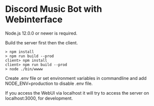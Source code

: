 # Discord Music Bot with Webinterface

Node.js 12.0.0 or newer is required.

Build the server first then the client.
```
> npm install
> npm run build --prod
client> npm install
client> npm run build --prod
> node ./bin/wwww
```

Create .env file or set environment variables in commandline and add NODE_ENV=production to disable .env file.

If you access the WebUI via localhost it will try to access the server on localhost:3000, for development.
